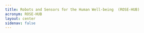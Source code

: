 ```yaml
---
title: Robots and Sensors for the Human Well-being  (ROSE-HUB)
acronym: ROSE-HUB
layout: center
sidenav: false
---
```

